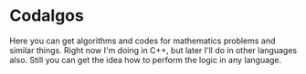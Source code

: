 # Codalgos
Here you can get algorithms and codes for mathematics problems and similar things.
Right now I'm doing in C++, but later I'll do in other languages also.
Still you can get the idea how to perform the logic in any language.
